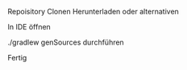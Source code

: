 Repoisitory Clonen Herunterladen oder alternativen

In IDE öffnen

./gradlew genSources   durchführen

Fertig
